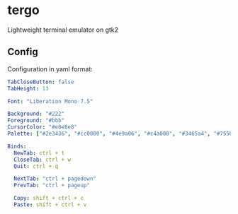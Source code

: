 # tergo

Lightweight terminal emulator on gtk2

## Config

Configuration in yaml format:

```yaml
TabCloseButton: false
TabHeight: 13

Font: "Liberation Mono 7.5"

Background: "#222"
Foreground: "#bbb"
CursorColor: "#e8e8e8"
Palette: ["#2e3436", "#cc0000", "#4e9a06", "#c4a000", "#3465a4", "#75507b", "#06989a", "#b1b1b1", "#555753", "#ef2929", "#8ae234", "#fce94f", "#729fcf", "#ad7fa8", "#34e2e2", "#acacac"]

Binds:
  NewTab: ctrl + t
  CloseTab: ctrl + w
  Quit: ctrl + q

  NextTab: "ctrl + pagedown"
  PrevTab: "ctrl + pageup"

  Copy: shift + ctrl + c
  Paste: shift + ctrl + v
```
